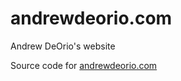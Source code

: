 # andrewdeorio.com
Andrew DeOrio's website

Source code for [andrewdeorio.com](http://andrewdeorio.com)
